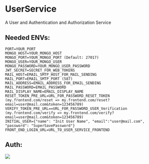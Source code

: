 # UserService
A User and Authentication and Authorization Service

## Needed ENVs:
```
PORT=YOUR_PORT
MONGO_HOST=YOUR_MONGO_HOST
MONGO_PORT=YOUR_MONGO_PORT (Default: 27017)
MONGO_USER=YOUR_MONGO_USER
MONGO_PASSWORD=YOUR_MONGO_USER_PASSWORD
JWT_SECRET=SECRET_FOR_WEB_TOKENS
MAIL_HOST=EMAIL_SMTP_HOST_FOR_MAIL_SENDING
MAIL_PORT=EMAIL_SMTP_PORT (587)
MAIL_ADDRESS=EMAIL_ADDRESS_FOR_EMAIL_SENDING
MAIL_PASSWORD=EMAIL_PASSWORD
MAIL_DISPLAY_NAME=EMAIL_DISPLAY_NAME
RESET_TOKEN_PRE_URL=URL_FOR_PASSWORD_RESET_TOKEN (my.frontend.com/reset => my.frontend.com/reset?email=user@mail.com&token=123456789)
VERIFY_TOKEN_PRE_URL==URL_FOR_PASSWORD_USER_Verification (my.frontend.com/verify => my.frontend.com/verify?email=user@mail.com&token=123456789)
INITIAL_USER={"name": "Init User Name", "email":"user@mail.com", "password": "SuperSavePassword"}
FRONT_END_LOGIN_URL=URL_TO_USER_SERVICE_FRONTEND
```

## Auth:
![](https://www.plantuml.com/plantuml/svg/0/SoWkIImgAStDuN8iACZ9J4uioSpFKz2rKmWjJYqAJYqgoqnETNErGfBqJE52aKDJR1NW7noYu9oVaegi3DD4T1KGWv3iiGfAJSaiIaqkKIZFBCc0c8ZRZLOAxgab2Y7vsQbv2acLMEr7Dbl1iHHe9bWv5vT3QbuAC0G0)

